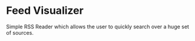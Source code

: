 # Feed Visualizer

Simple RSS Reader which allows the user to quickly search over a huge set of sources.
